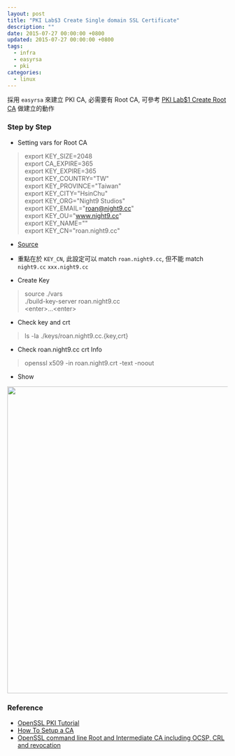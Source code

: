 ```yaml
---
layout: post
title: "PKI Lab$3 Create Single domain SSL Certificate"
description: ""
date: 2015-07-27 00:00:00 +0800
updated: 2015-07-27 00:00:00 +0800
tags:
  - infra
  - easyrsa
  - pki
categories:
  - linux
---
```


採用 ```easyrsa``` 來建立 PKI CA, 必需要有 Root CA, 可參考 [PKI Lab$1 Create Root CA](http://blog.pichuang.com.tw/pki-lab-1-create-root-ca/) 做建立的動作

### Step by Step
- Setting vars for Root CA
> export KEY_SIZE=2048  
export CA_EXPIRE=365  
export KEY_EXPIRE=365  
export KEY_COUNTRY="TW"  
export KEY_PROVINCE="Taiwan"  
export KEY_CITY="HsinChu"  
export KEY_ORG="Night9 Studios"  
export KEY_EMAIL="roan@night9.cc"  
export KEY_OU="www.night9.cc"  
export KEY_NAME=""  
export KEY_CN="roan.night9.cc"  

  - [Source](https://github.com/pichuang/easy-rsa/blob/single/vars)
  - 重點在於 ```KEY_CN```, 此設定可以 match ```roan.night9.cc```, 但不能 match ```night9.cc``` ```xxx.night9.cc```

- Create Key
> source ./vars  
./build-key-server roan.night9.cc  
\<enter\>...\<enter\>  

- Check key and crt
> ls -la ./keys/roan.night9.cc.{key,crt}

- Check roan.night9.cc crt Info
> openssl x509 -in roan.night9.crt -text -noout

- Show
<img src="https://lh3.googleusercontent.com/jEjmgkHRcXctCtCis_yvaNSvPZpAa7Sp4eG6oVaRUSQ=w1034-h1278-no" width="600" height="700">

### Reference
- [OpenSSL PKI Tutorial](http://pki-tutorial.readthedocs.org/en/latest/simple/)
- [How To Setup a CA](http://pages.cs.wisc.edu/~zmiller/ca-howto/)
- [OpenSSL command line Root and Intermediate CA including OCSP, CRL and revocation](https://raymii.org/s/tutorials/OpenSSL_command_line_Root_and_Intermediate_CA_including_OCSP_CRL%20and_revocation.html)
